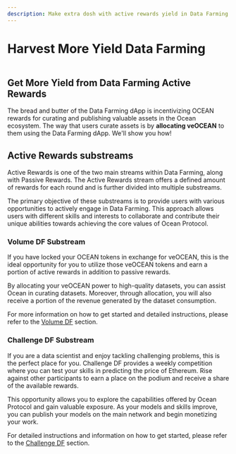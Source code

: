 ```yaml
---
description: Make extra dosh with active rewards yield in Data Farming
---
```


# Harvest More Yield Data Farming

<figure><img src="../../.gitbook/assets/gif/farming.gif" alt=""><figcaption></figcaption></figure>

## Get More Yield from Data Farming Active Rewards

The bread and butter of the Data Farming dApp is incentivizing OCEAN rewards for curating and publishing valuable assets in the Ocean ecosystem. The way that users curate assets is by **allocating veOCEAN** to them using the Data Farming dApp. We'll show you how!

## **Active Rewards substreams**

Active Rewards is one of the two main streams within Data Farming, along with Passive Rewards. The Active Rewards stream offers a defined amount of rewards for each round and is further divided into multiple substreams.

The primary objective of these substreams is to provide users with various opportunities to actively engage in Data Farming. This approach allows users with different skills and interests to collaborate and contribute their unique abilities towards achieving the core values of Ocean Protocol.

### **Volume DF Substream**

If you have locked your OCEAN tokens in exchange for veOCEAN, this is the ideal opportunity for you to utilize those veOCEAN tokens and earn a portion of active rewards in addition to passive rewards.

By allocating your veOCEAN power to high-quality datasets, you can assist Ocean in curating datasets. Moreover, through allocation, you will also receive a portion of the revenue generated by the dataset consumption.

For more information on how to get started and detailed instructions, please refer to the [Volume DF](/user-guides/data-farming/how-to-volumedf.md) section.

### **Challenge DF Substream**

If you are a data scientist and enjoy tackling challenging problems, this is the perfect place for you. Challenge DF provides a weekly competition where you can test your skills in predicting the price of Ethereum. Rise against other participants to earn a place on the podium and receive a share of the available rewards.

This opportunity allows you to explore the capabilities offered by Ocean Protocol and gain valuable exposure. As your models and skills improve, you can publish your models on the main network and begin monetizing your work.

For detailed instructions and information on how to get started, please refer to the [Challenge DF](/user-guides/data-farming/how-to-challengedf.md) section.
